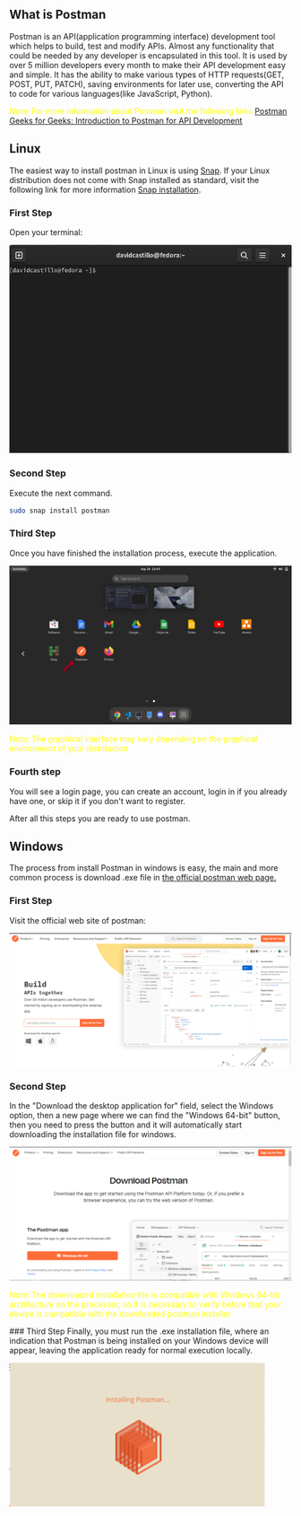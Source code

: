 ## What is Postman

Postman is an API(application programming interface) development tool which helps to build, test and modify APIs. Almost any functionality that could be needed by any developer is encapsulated in this tool. It is used by over 5 million developers every month to make their API development easy and simple. It has the ability to make various types of HTTP requests(GET, POST, PUT, PATCH), saving environments for later use, converting the API to code for various languages(like JavaScript, Python).

<p style="color:yellow">Note: For more information about Postman visit the following links <a href="https://www.postman.com/product/what-is-postman/">Postman</a> <a href="https://www.geeksforgeeks.org/introduction-postman-api-development/">Geeks for Geeks: Introduction to Postman for API Development</a> </p>

## Linux

The easiest way to install postman in Linux is using [Snap](https://snapcraft.io/). If your Linux distribution does not come with Snap installed as standard, visit the following link for more information [Snap installation](https://snapcraft.io/docs/installing-snapd).

### First Step

Open your terminal:

![Terminal](../assets/Environment_Setup/Terminal_example.png)

### Second Step

Execute the next command.

```bash
sudo snap install postman
```

### Third Step

Once you have finished the installation process, execute the application.

![Postman execution](../assets/Environment_Setup/Postman_execution.png)

<p style="color:yellow">Note: The graphical interface may vary depending on the graphical environment of your distribution</p>

### Fourth step

You will see a login page, you can create an account, login in if you already have one, or skip it if you don't want to register.

After all this steps you are ready to use postman.

## Windows

The process from install Postman in windows is easy, the main and more common process is download .exe file in <a href="https://www.postman.com/">the official postman web page. </a>

### First Step

Visit the official web site of postman:

![Postman web](../assets/Environment_Setup/Postman_web.png)

### Second Step

In the "Download the desktop application for" field, select the Windows option, then a new page where we can find the "Windows 64-bit" button, then you need to press the button and it will automatically start downloading the installation file for windows.

![Postman web](../assets/Environment_Setup/Postman_web_download.png)

<p style="color:yellow">Note: The downloaded installation file is compatible with Windows 64-bit architecture on the processor, so it is necessary to verify before that your device is compatible with the downloaded postman installer</p>
### Third Step
Finally, you must run the .exe installation file, where an indication that Postman is being installed on your Windows device will appear, leaving the application ready for normal execution locally.

![Postman web](../assets/Environment_Setup/Postman_finish.png)